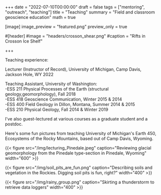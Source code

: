 +++
date = "2022-07-10T00:00:00"
draft = false
tags = ["mentoring", "outreach", "teaching"]
title = "Teaching"
summary = "Field and classroom geoscience education"
math = true

[image]
image_preview = "featured.png"
preview_only = true

#[header]
#image = "headers/crosson_shear.png"
#caption = "Rifts in Crosson Ice Shelf"

+++


Teaching experience:

Lecturer (Instructor of Record), University of Michigan, Camp Davis, Jackson Hole, WY 2022

Teaching Assistant, University of Washington:                    
-ESS 211 Physical Processes of the Earth (structural geology,geomorphology), Fall 2018          
-ESS 418 Geoscience Communication, Winter 2015 & 2014         
-ESS 400 Field Geology in Dillon, Montana, Summer 2014 & 2015         
-ESS 210 Physical Geology, Fall 2014 & Winter 2019          

I've also guest-lectured at various courses as a graduate student and a postdoc.

Here's some fun pictures from teaching University of Michigan's Earth 450, Ecosystems of the Rocky Mountains, based out of Camp Davis, Wyoming. 

{{< figure src="/img/lecturing_Pinedale.jpeg" caption="Reviewing glacial geomorphology from the Pinedale type-section in Pinedale, Wyoming" width="600" >}}


{{< figure src="/img/soil_pits_are_fun.png" caption="Describing soils and vegetation in the Rockies. Digging soil pits is fun, right?" width="400" >}}


{{< figure src="/img/rainy_group.png" caption="Skirting a thunderstorm to retrieve data loggers" width="400" >}}


